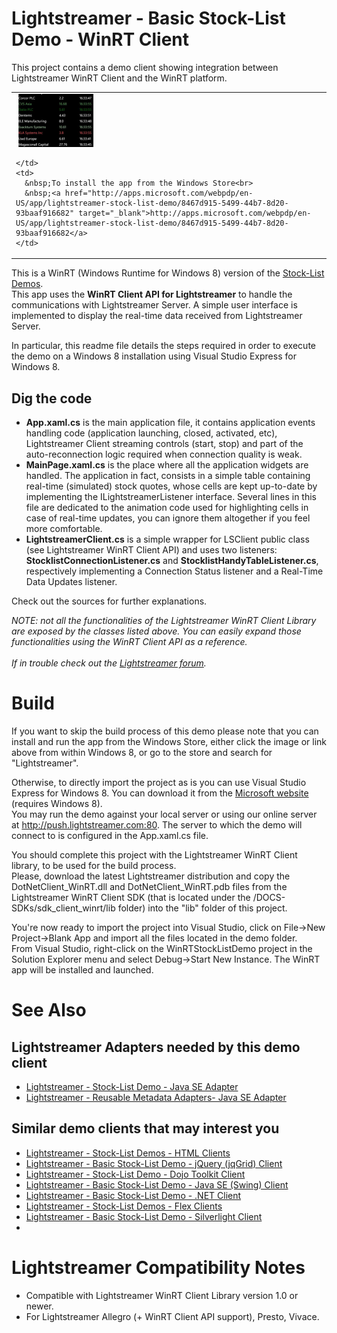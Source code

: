 # Lightstreamer - Basic Stock-List Demo - WinRT Client #

This project contains a demo client showing integration between Lightstreamer WinRT Client and the WinRT platform.

<table>
  <tr>
    <td style="text-align: left">
      &nbsp;<a href="http://apps.microsoft.com/webpdp/en-US/app/lightstreamer-stock-list-demo/8467d915-5499-44b7-8d20-93baaf916682" target="_blank"><img src="screen_wp.png"></a>&nbsp;
      
    </td>
    <td>
      &nbsp;To install the app from the Windows Store<br>
      &nbsp;<a href="http://apps.microsoft.com/webpdp/en-US/app/lightstreamer-stock-list-demo/8467d915-5499-44b7-8d20-93baaf916682" target="_blank">http://apps.microsoft.com/webpdp/en-US/app/lightstreamer-stock-list-demo/8467d915-5499-44b7-8d20-93baaf916682</a>
    </td>
  </tr>
</table>

This is a WinRT (Windows Runtime for Windows 8) version of the [Stock-List Demos](https://github.com/Weswit/Lightstreamer-example-Stocklist-client-javascript).<br>
This app uses the <b>WinRT Client API for Lightstreamer</b> to handle the communications with Lightstreamer Server. A simple user interface is implemented to display the real-time data received from Lightstreamer Server.

In particular, this readme file details the steps required in order to execute the demo on a Windows 8 installation using Visual Studio Express for Windows 8.

## Dig the code ##

* <b>App.xaml.cs</b> is the main application file, it contains application events handling code (application launching, closed, activated, etc), Lightstreamer Client streaming controls (start, stop) and part of the auto-reconnection logic required when connection quality is weak.
* <b>MainPage.xaml.cs</b> is the place where all the application widgets are handled. The application in fact, consists in a simple table containing real-time (simulated) stock quotes, whose cells are kept up-to-date by implementing the ILightstreamerListener interface.
  Several lines in this file are dedicated to the animation code used for highlighting cells in case of real-time updates, you can ignore them altogether if you feel more comfortable.
* <b>LightstreamerClient.cs</b> is a simple wrapper for LSClient public class (see Lightstreamer WinRT Client API) and uses two listeners: <b>StocklistConnectionListener.cs</b> and <b>StocklistHandyTableListener.cs</b>, respectively implementing a Connection Status listener and a Real-Time Data Updates listener.
  
Check out the sources for further explanations.<br>

<i>NOTE: not all the functionalities of the Lightstreamer WinRT Client Library are exposed by the classes listed above. You can easily expand those functionalities using the WinRT Client API as a reference.<br>  
If in trouble check out the [Lightstreamer forum](http://forums.lightstreamer.com/).</i>

# Build #

If you want to skip the build process of this demo please note that you can install and run the app from the Windows Store, either click the image or link above from within Windows 8, or go to the store and search for "Lightstreamer".<br>

Otherwise, to directly import the project as is you can use Visual Studio Express for Windows 8. You can download it from the [Microsoft website](http://www.microsoft.com/visualstudio/eng/downloads#d-express-windows-8) (requires Windows 8).<br>
You may run the demo against your local server or using our online server at http://push.lightstreamer.com:80. The server to which the demo will connect to is configured in the App.xaml.cs file.<br>

You should complete this project with the Lightstreamer WinRT Client library, to be used for the build process.<br>
Please, download the latest Lightstreamer distribution and copy the DotNetClient_WinRT.dll and DotNetClient_WinRT.pdb files from the Lightstreamer WinRT Client SDK (that is located under the /DOCS-SDKs/sdk_client_winrt/lib folder) into the "lib" folder of this project.

You're now ready to import the project into Visual Studio, click on File->New Project->Blank App and import all the files located in the demo folder.<br>
From Visual Studio, right-click on the WinRTStockListDemo project in the Solution Explorer menu and select Debug->Start New Instance. The WinRT app will be installed and launched.

# See Also #

## Lightstreamer Adapters needed by this demo client ##

* [Lightstreamer - Stock-List Demo - Java SE Adapter](https://github.com/Weswit/Lightstreamer-example-Stocklist-adapter-java)
* [Lightstreamer - Reusable Metadata Adapters- Java SE Adapter](https://github.com/Weswit/Lightstreamer-example-ReusableMetadata-adapter-java)

## Similar demo clients that may interest you ##

* [Lightstreamer - Stock-List Demos - HTML Clients](https://github.com/Weswit/Lightstreamer-example-Stocklist-client-javascript)
* [Lightstreamer - Basic Stock-List Demo - jQuery (jqGrid) Client](https://github.com/Weswit/Lightstreamer-example-StockList-client-jquery)
* [Lightstreamer - Stock-List Demo - Dojo Toolkit Client](https://github.com/Weswit/Lightstreamer-example-StockList-client-dojo)
* [Lightstreamer - Basic Stock-List Demo - Java SE (Swing) Client](https://github.com/Weswit/Lightstreamer-example-StockList-client-java)
* [Lightstreamer - Basic Stock-List Demo - .NET Client](https://github.com/Weswit/Lightstreamer-example-StockList-client-dotnet)
* [Lightstreamer - Stock-List Demos - Flex Clients](https://github.com/Weswit/Lightstreamer-example-StockList-client-flex)
* [Lightstreamer - Basic Stock-List Demo - Silverlight Client](https://github.com/Weswit/Lightstreamer-example-StockList-client-silverlight)
* 

# Lightstreamer Compatibility Notes #

- Compatible with Lightstreamer WinRT Client Library version 1.0 or newer.
- For Lightstreamer Allegro (+ WinRT Client API support), Presto, Vivace.
